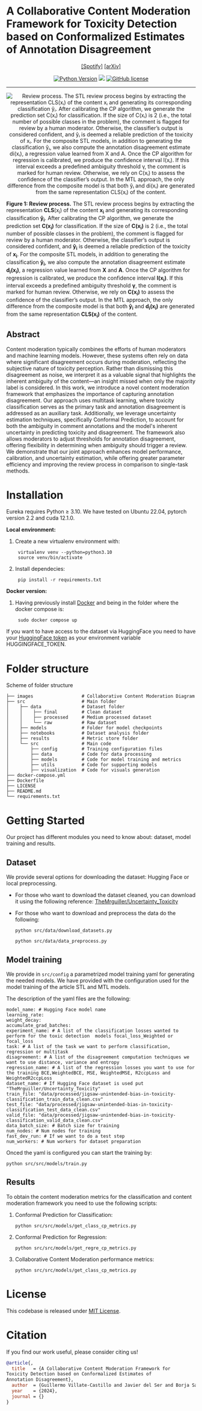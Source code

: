# A Collaborative Content Moderation Framework for Toxicity Detection based on Conformalized Estimates of Annotation Disagreement
<div align="center">

<!---[[Website]](https://eureka-research.github.io)-->
[[Spotify]](https://podcasters.spotify.com/pod/show/themrguiller/episodes/A-Collaborative-Content-Moderation-Framework-for-Toxicity-Detection-based-on-Conformalized-Estimates-of-Annotation-Disagreement-e2q5rgn)
[[arXiv]]()
<!---[[PDF]](https://eureka-research.github.io/assets/eureka_paper.pdf)-->

[![Python Version](https://img.shields.io/badge/Python-3.10-blue.svg)](https://github.com/TheMrguiller/Collaborative-Content-Moderation)
[<img src="https://img.shields.io/badge/Framework-PyTorch-red.svg"/>](https://pytorch.org/)
[![GitHub license](https://img.shields.io/github/license/eureka-research/Eureka)](LICENSE)
______________________________________________________________________

![**Review process.** The STL review process begins by extracting the representation **CLS**(xᵢ) of the content **xᵢ** and generating its corresponding classification **ŷᵢ**. After calibrating the CP algorithm, we generate the prediction set **C(xᵢ)** for classification. If the size of **C(xᵢ)** is 2 (i.e., the total number of possible classes in the problem), the comment is flagged for review by a human moderator. Otherwise, the classifier’s output is considered confident, and **ŷᵢ** is deemed a reliable prediction of the toxicity of **xᵢ**. For the composite STL models, in addition to generating the classification **ŷᵢ**, we also compute the annotation disagreement estimate **di(xᵢ)**, a regression value learned from **X** and **A**. Once the CP algorithm for regression is calibrated, we produce the confidence interval **I(xᵢ)**. If this interval exceeds a predefined ambiguity threshold **γ**, the comment is marked for human review. Otherwise, we rely on **C(xᵢ)** to assess the confidence of the classifier’s output. In the MTL approach, the only difference from the composite model is that both **ŷᵢ** and **di(xᵢ)** are generated from the same representation **CLS(xᵢ)** of the content.](images/Review_process.png)
</div>
<p><strong>Figure 1: Review process.</strong> The STL review process begins by extracting the representation 
<strong>CLS</strong>(x<sub>i</sub>) of the content <strong>x<sub>i</sub></strong> and generating its corresponding 
classification <strong>ŷ<sub>i</sub></strong>. After calibrating the CP algorithm, we generate the prediction 
set <strong>C(x<sub>i</sub>)</strong> for classification. If the size of <strong>C(x<sub>i</sub>)</strong> is 2 
(i.e., the total number of possible classes in the problem), the comment is flagged for review by a human moderator. 
Otherwise, the classifier’s output is considered confident, and <strong>ŷ<sub>i</sub></strong> is deemed a reliable 
prediction of the toxicity of <strong>x<sub>i</sub></strong>. For the composite STL models, in addition to generating 
the classification <strong>ŷ<sub>i</sub></strong>, we also compute the annotation disagreement estimate 
<strong>d<sub>i</sub>(x<sub>i</sub>)</strong>, a regression value learned from <strong>X</strong> and <strong>A</strong>. 
Once the CP algorithm for regression is calibrated, we produce the confidence interval <strong>I(x<sub>i</sub>)</strong>. 
If this interval exceeds a predefined ambiguity threshold <strong>γ</strong>, the comment is marked for human review. 
Otherwise, we rely on <strong>C(x<sub>i</sub>)</strong> to assess the confidence of the classifier’s output. 
In the MTL approach, the only difference from the composite model is that both <strong>ŷ<sub>i</sub></strong> 
and <strong>d<sub>i</sub>(x<sub>i</sub>)</strong> are generated from the same representation 
<strong>CLS(x<sub>i</sub>)</strong> of the content.
</p>


## Abstract

Content moderation typically combines the efforts of human moderators and machine learning models. However, these systems often rely on data where significant disagreement occurs during moderation, reflecting the subjective nature of toxicity perception. Rather than dismissing this disagreement as noise, we interpret it as a valuable signal that highlights the inherent ambiguity of the content—an insight missed when only the majority label is considered. In this work, we introduce a novel content moderation framework that emphasizes the importance of capturing annotation disagreement. Our approach uses multitask learning, where toxicity classification serves as the primary task and annotation disagreement is addressed as an auxiliary task. Additionally, we leverage uncertainty estimation techniques, specifically Conformal Prediction, to account for both the ambiguity in comment annotations and the model's inherent uncertainty in predicting toxicity and disagreement. The framework also allows moderators to adjust thresholds for annotation disagreement, offering flexibility in determining when ambiguity should trigger a review. We demonstrate that our joint approach enhances model performance, calibration, and uncertainty estimation, while offering greater parameter efficiency and improving the review process in comparison to single-task methods.
# Installation
Eureka requires Python ≥ 3.10. We have tested on Ubuntu 22.04, pytorch version 2.2 and cuda 12.1.0.

**Local environment:**
1. Create a new virtualenv environment with:
   ```
    virtualenv venv --python=python3.10
    source venv/bin/activate
    ```
2. Install dependecies:
   ```
    pip install -r requirements.txt

    ```
**Docker version:**
1. Having previously install [Docker](https://docs.docker.com/engine/install/ubuntu/) and being in the folder where the docker compose is:
   ```
    sudo docker compose up
    ```

If you want to have access to the dataset via HuggingFace you need to have your [HuggingFace token](https://huggingface.co/docs/hub/security-tokens) as your environment variable HUGGINGFACE_TOKEN.

# Folder structure
Scheme of folder structure
```
├── images                  # Collaborative Content Moderation Diagram
├── src                     # Main folder
│    ├── data               # Dataset folder
│    │    ├── final         # Clean dataset
│    │    ├── processed     # Medium processed dataset
│    │    └── raw           # Raw dataset
│    ├── models             # Folder for model checkpoints
│    ├── notebooks          # Dataset analysis folder
│    ├── results            # Metric store folder
│    └── src                # Main code
│        ├── config         # Training configuration files
│        ├── data           # Code for data processing
│        ├── models         # Code for model training and metrics
│        ├── utils          # Code for supporting models
│        ├── visualization  # Code for visuals generation
├── docker-compose.yml
├── Dockerfile
├── LICENSE
├── README.md
└── requirements.txt       
```
# Getting Started
Our project has different modules you need to know about: dataset, model training and results.
## Dataset
We provide several options for downloading the dataset: Hugging Face or local preprocessing.

- For those who want to download the dataset cleaned, you can download it using the following reference: [TheMrguiller/Uncertainty_Toxicity](https://huggingface.co/datasets/TheMrguiller/Uncertainty_Toxicity) 

- For those who want to download and preprocess the data do the following:
    ```
    python src/data/download_datasets.py
    ```
    ```
    python src/data/data_preprocess.py
    ```
## Model training
We provide in `src/config` a parametrized model training yaml for generating the needed models. We have provided with the configuration used for the model training of the article STL and MTL models.

The description of the yaml files are the following:
```
model_name: # Hugging Face model name
learning_rate: 
weight_decay: 
accumulate_grad_batches: 
experiment_name: # A list of the classification losses wanted to perform for the toxic detection  models focal_loss_Weighted or focal_loss
task: # A list of the task we want to perform classification, regression or multitask
disagreement: # A list of the disagreement computation techniques we want to use distance, variance and entropy
regression_name: # A list of the regression losses you want to use for the training BCE,WeightedBCE, MSE, WeightedMSE, R2ccpLoss and WeightedR2ccpLoss
dataset_name: # If Hugging Face dataset is used put "TheMrguiller/Uncertainty_Toxicity"
train_file: "data/processed/jigsaw-unintended-bias-in-toxicity-classification_train_data_clean.csv"
test_file: "data/processed/jigsaw-unintended-bias-in-toxicity-classification_test_data_clean.csv"
valid_file: "data/processed/jigsaw-unintended-bias-in-toxicity-classification_valid_data_clean.csv"
data_batch_size: # Batch size for training
num_nodes: # Num nodes for training
fast_dev_run: # If we want to do a test step
num_workers: # Num workers for dataset preparation
```
Onced the yaml is configured you can start the training by:

```
python src/src/models/train.py
```
## Results
To obtain the content moderation metrics for the classification and content moderation framework you need to use the following scripts:
1. Conformal Prediction for Classification:
   ```
   python src/src/models/get_class_cp_metrics.py
   ```
2. Conformal Prediction for Regression:
     ```
   python src/src/models/get_regre_cp_metrics.py
   ```
3. Collaborative Content Moderation performance metrics:
   ```
   python src/src/models/get_class_cp_metrics.py
   ```
   
# License
This codebase is released under [MIT License](LICENSE).

# Citation
If you find our work useful, please consider citing us!

```bibtex
@article{,
  title   = {A Collaborative Content Moderation Framework for
Toxicity Detection based on Conformalized Estimates of
Annotation Disagreement},
  author  = {Guillermo Villate-Castillo and Javier del Ser and Borja Sanz},
  year    = {2024},
  journal = {}
}
